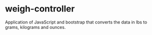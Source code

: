 # weigh-controller
Application of JavaScript and bootstrap that converts the data in lbs to grams, kilograms and ounces.
